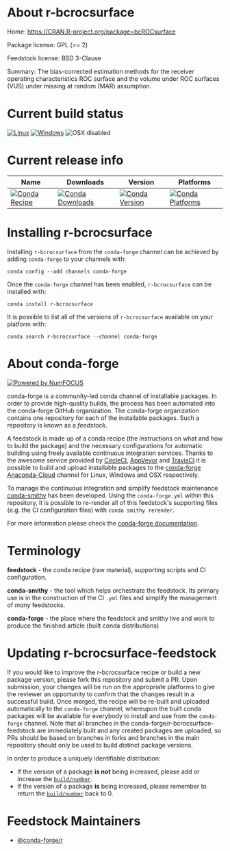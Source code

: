 <!--
# -*- mode: jinja -*-
-->

About r-bcrocsurface
====================

Home: https://CRAN.R-project.org/package=bcROCsurface

Package license: GPL (>= 2)

Feedstock license: BSD 3-Clause

Summary: The bias-corrected estimation methods for the receiver operating characteristics ROC surface and the volume under ROC surfaces (VUS) under missing at random (MAR) assumption.



Current build status
====================

[![Linux](https://img.shields.io/circleci/project/github/conda-forge/r-bcrocsurface-feedstock/master.svg?label=Linux)](https://circleci.com/gh/conda-forge/r-bcrocsurface-feedstock)
[![Windows](https://img.shields.io/appveyor/ci/conda-forge/r-bcrocsurface-feedstock/master.svg?label=Windows)](https://ci.appveyor.com/project/conda-forge/r-bcrocsurface-feedstock/branch/master)
![OSX disabled](https://img.shields.io/badge/OSX-disabled-lightgrey.svg)

Current release info
====================

| Name | Downloads | Version | Platforms |
| --- | --- | --- | --- |
| [![Conda Recipe](https://img.shields.io/badge/recipe-r--bcrocsurface-green.svg)](https://anaconda.org/conda-forge/r-bcrocsurface) | [![Conda Downloads](https://img.shields.io/conda/dn/conda-forge/r-bcrocsurface.svg)](https://anaconda.org/conda-forge/r-bcrocsurface) | [![Conda Version](https://img.shields.io/conda/vn/conda-forge/r-bcrocsurface.svg)](https://anaconda.org/conda-forge/r-bcrocsurface) | [![Conda Platforms](https://img.shields.io/conda/pn/conda-forge/r-bcrocsurface.svg)](https://anaconda.org/conda-forge/r-bcrocsurface) |

Installing r-bcrocsurface
=========================

Installing `r-bcrocsurface` from the `conda-forge` channel can be achieved by adding `conda-forge` to your channels with:

```
conda config --add channels conda-forge
```

Once the `conda-forge` channel has been enabled, `r-bcrocsurface` can be installed with:

```
conda install r-bcrocsurface
```

It is possible to list all of the versions of `r-bcrocsurface` available on your platform with:

```
conda search r-bcrocsurface --channel conda-forge
```


About conda-forge
=================

[![Powered by NumFOCUS](https://img.shields.io/badge/powered%20by-NumFOCUS-orange.svg?style=flat&colorA=E1523D&colorB=007D8A)](http://numfocus.org)

conda-forge is a community-led conda channel of installable packages.
In order to provide high-quality builds, the process has been automated into the
conda-forge GitHub organization. The conda-forge organization contains one repository
for each of the installable packages. Such a repository is known as a *feedstock*.

A feedstock is made up of a conda recipe (the instructions on what and how to build
the package) and the necessary configurations for automatic building using freely
available continuous integration services. Thanks to the awesome service provided by
[CircleCI](https://circleci.com/), [AppVeyor](https://www.appveyor.com/)
and [TravisCI](https://travis-ci.org/) it is possible to build and upload installable
packages to the [conda-forge](https://anaconda.org/conda-forge)
[Anaconda-Cloud](https://anaconda.org/) channel for Linux, Windows and OSX respectively.

To manage the continuous integration and simplify feedstock maintenance
[conda-smithy](https://github.com/conda-forge/conda-smithy) has been developed.
Using the ``conda-forge.yml`` within this repository, it is possible to re-render all of
this feedstock's supporting files (e.g. the CI configuration files) with ``conda smithy rerender``.

For more information please check the [conda-forge documentation](https://conda-forge.org/docs/).

Terminology
===========

**feedstock** - the conda recipe (raw material), supporting scripts and CI configuration.

**conda-smithy** - the tool which helps orchestrate the feedstock.
                   Its primary use is in the construction of the CI ``.yml`` files
                   and simplify the management of *many* feedstocks.

**conda-forge** - the place where the feedstock and smithy live and work to
                  produce the finished article (built conda distributions)


Updating r-bcrocsurface-feedstock
=================================

If you would like to improve the r-bcrocsurface recipe or build a new
package version, please fork this repository and submit a PR. Upon submission,
your changes will be run on the appropriate platforms to give the reviewer an
opportunity to confirm that the changes result in a successful build. Once
merged, the recipe will be re-built and uploaded automatically to the
`conda-forge` channel, whereupon the built conda packages will be available for
everybody to install and use from the `conda-forge` channel.
Note that all branches in the conda-forge/r-bcrocsurface-feedstock are
immediately built and any created packages are uploaded, so PRs should be based
on branches in forks and branches in the main repository should only be used to
build distinct package versions.

In order to produce a uniquely identifiable distribution:
 * If the version of a package **is not** being increased, please add or increase
   the [``build/number``](https://conda.io/docs/user-guide/tasks/build-packages/define-metadata.html#build-number-and-string).
 * If the version of a package **is** being increased, please remember to return
   the [``build/number``](https://conda.io/docs/user-guide/tasks/build-packages/define-metadata.html#build-number-and-string)
   back to 0.

Feedstock Maintainers
=====================

* [@conda-forge/r](https://github.com/conda-forge/r/)

